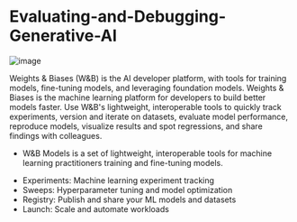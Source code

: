 # Evaluating-and-Debugging-Generative-AI

![image](https://github.com/user-attachments/assets/a692dcce-c36f-40d6-8416-4193e627d084)

Weights &amp; Biases (W&amp;B) is the AI developer platform, with tools for training models, fine-tuning models, and leveraging foundation models.
Weights & Biases is the machine learning platform for developers to build better models faster. Use W&B's lightweight, interoperable tools to quickly track experiments, version and iterate on datasets, evaluate model performance, reproduce models, visualize results and spot regressions, and share findings with colleagues.

- W&B Models is a set of lightweight, interoperable tools for machine learning practitioners training and fine-tuning models.

* Experiments: Machine learning experiment tracking
* Sweeps: Hyperparameter tuning and model optimization
* Registry: Publish and share your ML models and datasets
* Launch: Scale and automate workloads
